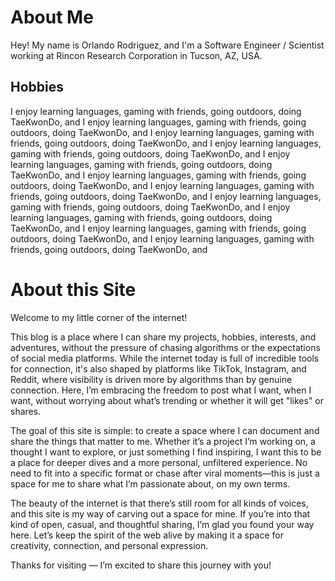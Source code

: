 # About Me

Hey! My name is Orlando Rodriguez, and I'm a Software Engineer / Scientist working at Rincon Research Corporation in Tucson, AZ, USA. 

## Hobbies

I enjoy learning languages, gaming with friends, going outdoors, doing TaeKwonDo, and 
I enjoy learning languages, gaming with friends, going outdoors, doing TaeKwonDo, and 
I enjoy learning languages, gaming with friends, going outdoors, doing TaeKwonDo, and 
I enjoy learning languages, gaming with friends, going outdoors, doing TaeKwonDo, and 
I enjoy learning languages, gaming with friends, going outdoors, doing TaeKwonDo, and 
I enjoy learning languages, gaming with friends, going outdoors, doing TaeKwonDo, and 
I enjoy learning languages, gaming with friends, going outdoors, doing TaeKwonDo, and 
I enjoy learning languages, gaming with friends, going outdoors, doing TaeKwonDo, and 
I enjoy learning languages, gaming with friends, going outdoors, doing TaeKwonDo, and 
I enjoy learning languages, gaming with friends, going outdoors, doing TaeKwonDo, and 
I enjoy learning languages, gaming with friends, going outdoors, doing TaeKwonDo, and 

# About this Site

Welcome to my little corner of the internet!

This blog is a place where I can share my projects, hobbies, interests, and adventures, without the pressure of chasing algorithms or the expectations of social media platforms. While the internet today is full of incredible tools for connection, it's also shaped by platforms like TikTok, Instagram, and Reddit, where visibility is driven more by algorithms than by genuine connection. Here, I’m embracing the freedom to post what I want, when I want, without worrying about what’s trending or whether it will get "likes" or shares.

The goal of this site is simple: to create a space where I can document and share the things that matter to me. Whether it’s a project I’m working on, a thought I want to explore, or just something I find inspiring, I want this to be a place for deeper dives and a more personal, unfiltered experience. No need to fit into a specific format or chase after viral moments—this is just a space for me to share what I’m passionate about, on my own terms.

The beauty of the internet is that there’s still room for all kinds of voices, and this site is my way of carving out a space for mine. If you’re into that kind of open, casual, and thoughtful sharing, I’m glad you found your way here. Let’s keep the spirit of the web alive by making it a space for creativity, connection, and personal expression.

Thanks for visiting — I’m excited to share this journey with you!